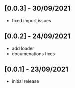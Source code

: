 ## [0.0.3] - 30/09/2021

* fixed import issues

## [0.0.2] - 24/09/2021

* add loader
* documenations fixes

## [0.0.1] - 23/09/2021

* initial release
